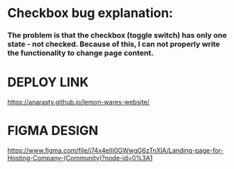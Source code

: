 # Checkbox bug explanation: 
### The problem is that the checkbox (toggle switch) has only one state - not checked. Because of this, I can not properly write the functionality to change page content.
# DEPLOY LINK
https://anarasty.github.io/lemon-wares-website/ 
# FIGMA DESIGN
https://www.figma.com/file/j74x4eIIi0GWwgG6zTnXlA/Landing-page-for-Hosting-Company-(Community)?node-id=0%3A1
